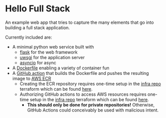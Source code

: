 # Hello Full Stack

An example web app that tries to capture the many elements that go into
building a full stack application.

Currently included are:
- A minimal python web service built with
  - [flask][flask-docs] for the web framework
  - [uwsgi][uwsgi-docs] for the application server
  - [asyncio][asyncio-docs] for async
- A [Dockerfile][docker-getting-started] enabling a variety of container fun
- A [GitHub action][github-actions-docs] that builds the Dockerfile and pushes
  the resulting image to [AWS ECR][aws-ecr-dev-guide]
  - Creating the ECR repository requires one-time setup in the
    [infra repo][neural-magic-infra-repo] terraform which can be found
    [here][hello-full-stack-terraform-ecr-config].
  - Authorizing GitHub actions to access AWS resources requires one-time setup
    in the [infra repo][neural-magic-infra-repo] terraform which can be found
    [here][hello-full-stack-terraform-github-oidc-config].
    - **This should only be done for private repositories!** Otherwise, GitHub
      Actions could conceivably be used with malicious intent.

[asyncio-docs]: https://docs.python.org/3/library/asyncio.html "asyncio — Asynchronous I/O"
[aws-ecr-dev-guide]: https://docs.aws.amazon.com/AmazonECR/latest/userguide/what-is-ecr.html "What is Amazon Container Registry?"
[docker-getting-started]: https://docs.docker.com/get-started/ "Docker - Get Started"
[flask-docs]: https://flask.palletsprojects.com/en/2.1.x/quickstart/ "Flask - Quickstart"
[github-actions-docs]: https://docs.github.com/en/actions "GitHub.com - Actions"
[hello-full-stack-terraform-ecr-config]: https://github.com/neuralmagic/infra/commit/bce8469cd118a40056e53a5ca64e6c260cd7e76e#diff-e3f88056ebd1c7b0e46a6f727e9db04bbeaafe012eee7500a178228efca098b7R242-R250 "GitHub.com - infra - AWS ECR repositories"
[hello-full-stack-terraform-github-oidc-config]: https://github.com/neuralmagic/infra/commit/bce8469cd118a40056e53a5ca64e6c260cd7e76e#diff-e3f88056ebd1c7b0e46a6f727e9db04bbeaafe012eee7500a178228efca098b7R42 "GitHub.com - infra - authorized_repositories"
[neural-magic-infra-repo]: https://github.com/neuralmagic/infra "GitHub.com - neuralmagic/infra"
[uwsgi-docs]: https://uwsgi-docs.readthedocs.io/en/latest/index.html "The uWSGI Project"
